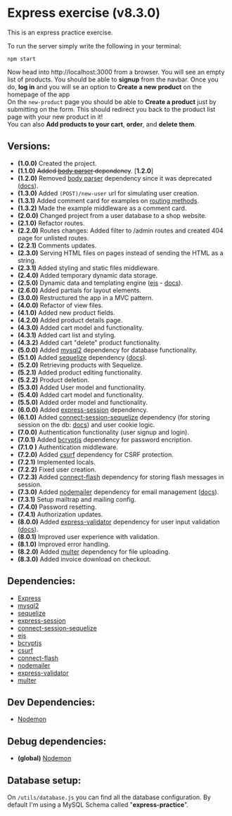 # Express exercise (v8.3.0)
This is an express practice exercise.

To run the server simply write the following in your terminal:

    npm start

Now head into http://localhost:3000 from a browser. You will see an empty list of products. You should be able to **signup** from the navbar. Once you do, **log in** and you will se an option to **Create a new product** on the homepage of the app\
On the `new-product` page you should be able to **Create a product** just by submitting on the form. This should redirect you back to the product list page with your new product in it!\
You can also **Add products to your cart**, **order**, and **delete them**.

## Versions:
* **(1.0.0)** Created the project.
* **(1.1.0)** ~~Added [body parser](https://www.npmjs.com/package/body-parser) dependency~~. [**1.2.0**]
* **(1.2.0)** Removed [body parser](https://www.npmjs.com/package/body-parser) dependency since it was deprecated ([docs](http://expressjs.com/en/5x/api.html#express.urlencoded)).
* **(1.3.0)** Added `(POST)/new-user` url for simulating user creation.
* **(1.3.1)** Added comment card for examples on [routing methods](https://expressjs.com/en/api.html#routing-methods).
* **(1.3.2)** Made the example middleware as a comment card.
* **(2.0.0)** Changed project from a user database to a shop website.
* **(2.1.0)** Refactor routes.
* **(2.2.0)** Routes changes: Added filter to /admin routes and created 404 page for unlisted routes.
* **(2.2.1)** Comments updates.
* **(2.3.0)** Serving HTML files on pages instead of sending the HTML as a string.
* **(2.3.1)** Added styling and static files middleware.
* **(2.4.0)** Added temporary dynamic data storage.
* **(2.5.0)** Dynamic data and templating engine ([ejs](https://www.npmjs.com/package/ejs) - [docs](https://ejs.co/#docs)).
* **(2.6.0)** Added partials for layout elements.
* **(3.0.0)** Restructured the app in a MVC pattern.
* **(4.0.0)** Refactor of view files.
* **(4.1.0)** Added new product fields.
* **(4.2.0)** Added product details page.
* **(4.3.0)** Added cart model and functionality.
* **(4.3.1)** Added cart list and styling.
* **(4.3.2)** Added cart "delete" product functionality.
* **(5.0.0)** Added [mysql2](https://www.npmjs.com/package/mysql2) dependency for database functionality.
* **(5.1.0)** Added [sequelize](https://www.npmjs.com/package/sequelize) dependency ([docs](https://sequelize.org/master/)).
* **(5.2.0)** Retrieving products with Sequelize.
* **(5.2.1)** Added product editing functionality.
* **(5.2.2)** Product deletion.
* **(5.3.0)** Added User model and functionality.
* **(5.4.0)** Added cart model and functionality.
* **(5.5.0)** Added order model and functionality.
* **(6.0.0)** Added [express-session](https://www.npmjs.com/package/express-session) dependency.
* **(6.1.0)** Added [connect-session-sequelize](https://www.npmjs.com/package/connect-session-sequelize) dependency (for storing session on the db: [docs](https://github.com/expressjs/session)) and user cookie logic.
* **(7.0.0)** Authentication functionality (user signup and login).
* **(7.0.1)** Added [bcryptjs](https://www.npmjs.com/package/bcryptjs) dependency for password encription.
* **(7.1.0 )** Authentication middleware.
* **(7.2.0)** Added [csurf](https://www.npmjs.com/package/csurf) dependency for CSRF protection.
* **(7.2.1)** Implemented locals.
* **(7.2.2)** Fixed user creation.
* **(7.2.3)** Added [connect-flash](https://www.npmjs.com/package/connect-flash) dependency for storing flash messages in session.
* **(7.3.0)** Added [nodemailer](https://www.npmjs.com/package/nodemailer) dependency for email management ([docs](https://nodemailer.com/usage/)).
* **(7.3.1)** Setup mailtrap and mailing config.
* **(7.4.0)** Password resetting.
* **(7.4.1)** Authorization updates.
* **(8.0.0)** Added [express-validator](https://www.npmjs.com/package/express-validator) dependency for user input validation ([docs](https://express-validator.github.io/docs/)).
* **(8.0.1)** Improved user experience with validation.
* **(8.1.0)** Improved error handling.
* **(8.2.0)** Added [multer](https://www.npmjs.com/package/multer) dependency for file uploading.
* **(8.3.0)** Added invoice download on checkout.

## Dependencies:
* [Express](https://www.npmjs.com/package/express)
* [mysql2](https://www.npmjs.com/package/mysql2)
* [sequelize](https://www.npmjs.com/package/sequelize) 
* [express-session](https://www.npmjs.com/package/express-session)
* [connect-session-sequelize](https://www.npmjs.com/package/connect-session-sequelize)
* [ejs](https://www.npmjs.com/package/ejs)
* [bcryptjs](https://www.npmjs.com/package/bcryptjs)
* [csurf](https://www.npmjs.com/package/csurf)
* [connect-flash](https://www.npmjs.com/package/connect-flash)
* [nodemailer](https://www.npmjs.com/package/nodemailer)
* [express-validator](https://www.npmjs.com/package/express-validator)
* [multer](https://www.npmjs.com/package/multer)
## Dev Dependencies:
* [Nodemon](https://www.npmjs.com/package/nodemon)

## Debug dependencies:
* **(global)** [Nodemon](https://www.npmjs.com/package/nodemon)

## Database setup:
On `/utils/database.js` you can find all the database configuration. By default I'm using a MySQL Schema called "**express-practice**".
